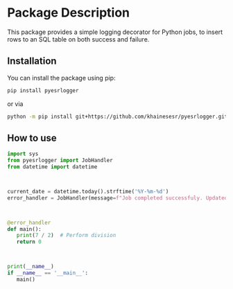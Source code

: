 # Package Description

This package provides a simple logging decorator for Python jobs, to insert rows to an SQL table on both success and failure.

## Installation

You can install the package using pip:

```bash
pip install pyesrlogger
```
or via

```bash
python -m pip install git+https://github.com/khainesesr/pyesrlogger.git
```

## How to use

```Python
import sys
from pyesrlogger import JobHandler
from datetime import datetime



current_date = datetime.today().strftime('%Y-%m-%d')
error_handler = JobHandler(message=f"Job completed successfuly. Updated data as at {current_date}")



@error_handler
def main():
   print(7 / 2)  # Perform division
   return 0



print(__name__)
if __name__ == '__main__':
   main()
```
